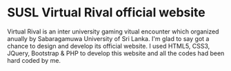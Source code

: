 # SUSL Virtual Rival official website
Virtual Rival is an inter university gaming vitual encounter which organized anually by Sabaragamuwa University of Sri Lanka. 
I'm glad to say got a chance to design and develop its official website. I used HTML5, CSS3, JQuery, Bootstrap & PHP to develop this 
website and all the codes had been hard coded by me.
